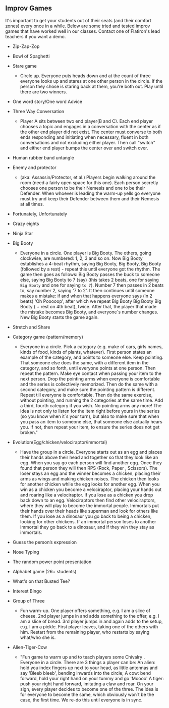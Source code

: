 ## Improv Games

It's important to get your students out of their seats (and their comfort zones) every once in a while. Below are some tried and tested improv games that have worked well in our classes. Contact one of Flatiron's lead teachers if you want a demo.

+ Zip-Zap-Zop
+ Bowl of Spaghetti
+ Stare game
  + Circle up. Everyone puts heads down and at the count of three everyone looks up and stares at one other person in the circle. If the person they chose is staring back at them, you're both out. Play until there are two winners.
+ One word story/One word Advice
+ Three Way Conversation
  + Player A sits between two end player(B and C). Each end player chooses a topic and engages in a conversation with the center as if the other end player did not exist. The center must converse to both ends responding and initiating when necessary, fluent in both conversations and not excluding either player. Then call "switch" and either end player bumps the center over and switch over.
+ Human rubber band untangle
+ Enemy and protector
  + (aka: Assassin/Protector, et al.) Players begin walking around the room (need a fairly open space for this one). Each person secretly chooses one person to be their Nemesis and one to be their Defender. When whoever is leading the warm-up yells go everyone must try and keep their Defender between them and their Nemesis at all times. 

+ Fortunately, Unfortunately
+ Crazy eights
+ Ninja Star
+ Big Booty
  + Everyone in a circle. One player is Big Booty. The others, going clockwise, are numbered: 1, 2, 3 and so on. Now Big Booty establishes a 4-beat rhythm, saying Big Booty, Big Booty, Big Booty (followed by a rest) - repeat this until everyone got the rhythm. The game then goes as follows: Big Booty passes the buck to someone else, saying Big Booty to 7 (say) (this takes 2 beats, one for saying `Big Booty` and one for saying `to 7`). Number 7 then passes in 2 beats to, say number 2, saying '7 to 2'. It then continues until someone makes a mistake: if and when that happens everyone says (in 2 beats) 'Oh Pooooop', after which we repeat Big Booty Big Booty Big Booty ( + rest on 4th beat), twice. After that, the player that made the mistake becomes Big Booty, and everyone`s number changes. New Big Booty starts the game again. 
+ Stretch and Share
+ Category game (pattern/memory)
  + Everyone in a circle. Pick a category (e.g. make of cars, girls names, kinds of food, kinds of plants, whatever). First person states an example of the category, and points to someone else. Keep pointing. That someone else does the same, with a different item in the category, and so forth, until everyone points at one person. Then repeat the pattern. Make eye contact when passing your item to the next person. Drop the pointing arms when everyone is comfortable and the series is collectively memorized. Then do the same with a second category, and make sure the pointing pattern is different. Repeat till everyone is comfortable. Then do the same exercise, without pointing, and running the 2 categories at the same time. Add a third, fourth category if you wish. No pointing arms any more! The idea is not only to listen for the item right before yours in the series (so you know when it`s your turn), but also to make sure that when you pass an item to someone else, that someone else actually hears you. If not, then repeat your item, to ensure the series does not get broken."
 
+ Evolution(Egg/chicken/velociraptor/immortal)
  + Have the group in a circle. Everyone starts out as an egg and places their hands above their head and together so that they look like an egg. When you say go each person will find another egg. Once they found that person they will then RPS (Rock, Paper , Scissors). The loser stays an egg and the winner becomes a chicken, placing their arms as wings and making chicken noises. The chicken then looks for another chicken while the egg looks for another egg. When you win as a chicken you become a velociraptor, placing your hands out and roaring like a velociraptor. If you lose as a chicken you drop back down to an egg. Velociraptors then find other velociraptors, where they will play to become the immortal people. Immortals put their hands over their heads like superman and look for others like them. If you lose as a dinosaur you go back to being a chicken, looking for other chickens. If an immortal person loses to another immortal they go back to a dinosaur, and if they win they stay as immortals. 
+ Guess the person’s expression
+ Nose Typing
+ The random power point presentation
+ Alphabet game (26+ students)
+ What's on that Busted Tee?
+ Interest Bingo
+ Group of Three
  + Fun warm-up. One player offers something, e.g. I am a slice of cheese. 2nd player jumps in and adds something to the offer, e.g. I am a slice of bread. 3rd player jumps in and again adds to the setup, e.g. I am a pickle. First player leaves, taking one of the others with him. Restart from the remaining player, who restarts by saying what/who she is.
+ Alien-Tiger-Cow
  + "Fun game to warm up and to teach players some Chivalry . Everyone in a circle. There are 3 things a player can be: An alien: hold you index fingers up next to your head, as little antennas and say 'Bleeb bleeb', bending inwards into the circle; A cow: bend forward, hold your right hand on your tummy and go 'Moooo' A tiger: push your right hand forward, imitating a claw and roar. On your sign, every player decides to become one of the three. The idea is for everyone to become the same, which obviously won`t be the case, the first time. We re-do this until everyone is in sync.
 

